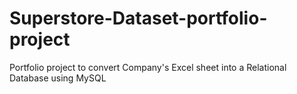 # Superstore-Dataset-portfolio-project
Portfolio project to convert Company's Excel sheet into a Relational Database using MySQL 
